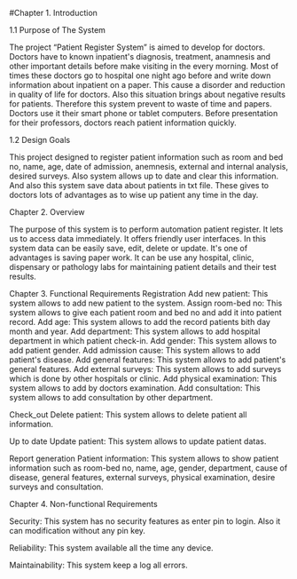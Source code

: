 #Chapter 1. Introduction

1.1 Purpose of The System

The project “Patient Register System” is aimed to develop for doctors. Doctors have to known
inpatient's diagnosis, treatment, anamnesis and other important details before make visiting in the
every morning. Most of times these doctors go to hospital one night ago before and write down
information about inpatient on a paper. This cause a disorder and reduction in quality of life for
doctors. Also this situation brings about negative results for patients. Therefore this system prevent to waste of time and papers. Doctors use it their smart phone or tablet
computers. Before presentation for their professors, doctors reach patient information quickly.

1.2 Design Goals

This project designed to register patient information such as room and bed no, name, age, date of
admission, anemnesis, external and internal analysis, desired surveys. Also system allows up to date
and clear this information. And also this system save data about patients in txt file. These gives to
doctors lots of advantages as to wise up patient any time in the day.

Chapter 2. Overview

The purpose of this system is to perform automation patient register. It lets us to access data
immediately. It offers friendly user interfaces. In this system data can be easily save, edit, delete or
update. It's one of advantages is saving paper work. It can be use any hospital, clinic, dispensary or
pathology labs for maintaining patient details and their test results.

Chapter 3. Functional Requirements
Registration
Add new patient: This system allows to add new patient to the system.
Assign room-bed no: This system allows to give each patient room and bed no and add it into
patient record.
Add age: This system allows to add the record patients bith day month and year.
Add department: This system allows to add hospital department in which patient check-in.
Add gender: This system allows to add patient gender.
Add admission cause: This system allows to add patient's disease.
Add general features: This system allows to add patient's general features.
Add external surveys: This system allows to add surveys which is done by other hospitals or clinic.
Add physical examination: This system allows to add by doctors examination.
Add consultation: This system allows to add consultation by other department.

Check_out
Delete patient: This system allows to delete patient all information.

Up to date
Update patient: This system allows to update patient datas.

Report generation
Patient information: This system allows to show patient information such as room-bed no, name,
age, gender, department, cause of disease, general features, external surveys, physical examination,
desire surveys and consultation.

Chapter 4. Non-functional Requirements

Security: This system has no security features as enter pin to login. Also it can modification
without any pin key.

Reliability: This system available all the time any device.

Maintainability: This system keep a log all errors.
